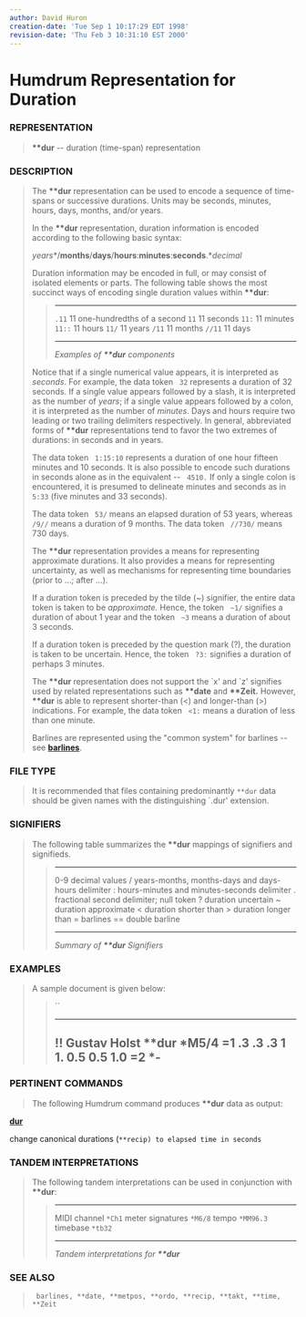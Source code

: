 ```yaml
---
author: David Huron
creation-date: 'Tue Sep 1 10:17:29 EDT 1998'
revision-date: 'Thu Feb 3 10:31:10 EST 2000'
---
```



Humdrum Representation for Duration
===================================

### REPRESENTATION

> **\*\*dur** \-- duration (time-span) representation

### DESCRIPTION

> The **\*\*dur** representation can be used to encode a sequence of
> time-spans or successive durations. Units may be seconds, minutes,
> hours, days, months, and/or years.
>
> In the **\*\*dur** representation, duration information is encoded
> according to the following basic syntax:
>
> *years**/**months**/**days**/**hours**:**minutes**:**seconds**.**decimal*
>
> Duration information may be encoded in full, or may consist of
> isolated elements or parts. The following table shows the most
> succinct ways of encoding single duration values within **\*\*dur**:
>
> >   -------- -------------------------------
> >   `.11`    11 one-hundredths of a second
> >   `11`     11 seconds
> >   `11:`    11 minutes
> >   `11::`   11 hours
> >   `11/`    11 years
> >   `/11`    11 months
> >   `//11`   11 days
> >   -------- -------------------------------
> >
> > *Examples of **\*\*dur** components*
>
> Notice that if a single numerical value appears, it is interpreted as
> *seconds*. For example, the data token ` 32` represents a duration of
> 32 seconds. If a single value appears followed by a slash, it is
> interpreted as the number of *years*; if a single value appears
> followed by a colon, it is interpreted as the number of *minutes*.
> Days and hours require two leading or two trailing delimiters
> respectively. In general, abbreviated forms of **\*\*dur**
> representations tend to favor the two extremes of durations: in
> seconds and in years.
>
> The data token ` 1:15:10` represents a duration of one hour fifteen
> minutes and 10 seconds. It is also possible to encode such durations
> in seconds alone as in the equivalent \-- ` 4510.` If only a single
> colon is encountered, it is presumed to delineate minutes and seconds
> as in ` 5:33` (five minutes and 33 seconds).
>
> The data token ` 53/` means an elapsed duration of 53 years, whereas
> ` /9//` means a duration of 9 months. The data token ` //730/` means
> 730 days.
>
> The **\*\*dur** representation provides a means for representing
> approximate durations. It also provides a means for representing
> uncertainty, as well as mechanisms for representing time boundaries
> (prior to \...; after \...).
>
> If a duration token is preceded by the tilde (\~) signifier, the
> entire data token is taken to be *approximate.* Hence, the token
> ` ~1/` signifies a duration of about 1 year and the token ` ~3` means
> a duration of about 3 seconds.
>
> If a duration token is preceded by the question mark (?), the duration
> is taken to be uncertain. Hence, the token ` ?3:` signifies a duration
> of perhaps 3 minutes.
>
> The **\*\*dur** representation does not support the \`x\' and \`z\'
> signifies used by related representations such as **\*\*date** and
> **\*\*Zeit.** However, **\*\*dur** is able to represent shorter-than
> (\<) and longer-than (\>) indications. For example, the data token
> ` <1:` means a duration of less than one minute.
>
> Barlines are represented using the \"common system\" for barlines \--
> see [**barlines**](barlines.rep.html).

### FILE TYPE

> It is recommended that files containing predominantly `**dur` data
> should be given names with the distinguishing \`.dur\' extension.

### SIGNIFIERS

> The following table summarizes the **\*\*dur** mappings of signifiers
> and signifieds.
>
> >   ----- ----------------------------------------------------
> >   0-9   decimal values
> >   /     years-months, months-days and days-hours delimiter
> >   :     hours-minutes and minutes-seconds delimiter
> >   .     fractional second delimiter; null token
> >   ?     duration uncertain
> >   \~    duration approximate
> >   \<    duration shorter than
> >   \>    duration longer than
> >   =     barlines
> >   ==    double barline
> >   ----- ----------------------------------------------------
> >
> > *Summary of **\*\*dur** Signifiers*

### EXAMPLES

> A sample document is given below:
>
> > ``
> >
> >   -----------------
> >   !! Gustav Holst
> >   \*\*dur
> >   \*M5/4
> >   =1
> >   .3
> >   .3
> >   .3
> >   1
> >   1.
> >   0.5
> >   0.5
> >   1.0
> >   =2
> >   \*-
> >   -----------------
> >
### PERTINENT COMMANDS

> The following Humdrum command produces **\*\*dur** data as output:
>
[**dur**](../commands/dur.html)

change canonical durations (`**recip) to elapsed time in seconds   `

### TANDEM INTERPRETATIONS

> The following tandem interpretations can be used in conjunction with
> **\*\*dur**:
>
> >   ------------------ -----------
> >   MIDI channel       `*Ch1`
> >   meter signatures   `*M6/8`
> >   tempo              `*MM96.3`
> >   timebase           `*tb32`
> >   ------------------ -----------
> >
> > *Tandem interpretations for **\*\*dur***

### SEE ALSO

> ` barlines, **date, **metpos, **ordo, **recip, **takt, **time, **Zeit`

